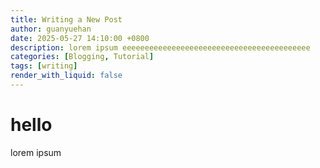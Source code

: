 ```yaml
---
title: Writing a New Post
author: guanyuehan
date: 2025-05-27 14:10:00 +0800
description: lorem ipsum eeeeeeeeeeeeeeeeeeeeeeeeeeeeeeeeeeeeeeeeee
categories: [Blogging, Tutorial]
tags: [writing]
render_with_liquid: false
---
```


# hello 
lorem ipsum
